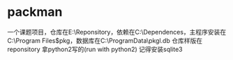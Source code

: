 # packman
一个课题项目，仓库在E:\Reponsitory，依赖在C:\Dependences，主程序安装在C:\Program Files\$pkg，数据库在C:\ProgramData\pkgl.db
仓库样版在reponsitory
拿python2写的(run with python2)
记得安装sqlite3
